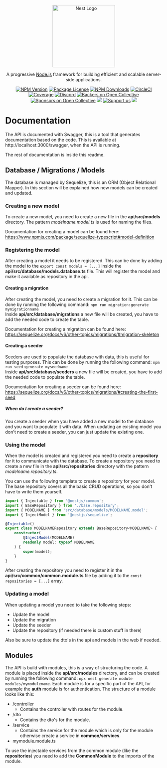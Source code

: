 <p align="center">
  <a href="http://nestjs.com/" target="blank"><img src="https://nestjs.com/img/logo-small.svg" width="200" alt="Nest Logo" /></a>
</p>

[circleci-image]: https://img.shields.io/circleci/build/github/nestjs/nest/master?token=abc123def456
[circleci-url]: https://circleci.com/gh/nestjs/nest

  <p align="center">A progressive <a href="http://nodejs.org" target="_blank">Node.js</a> framework for building efficient and scalable server-side applications.</p>
    <p align="center">
<a href="https://www.npmjs.com/~nestjscore" target="_blank"><img src="https://img.shields.io/npm/v/@nestjs/core.svg" alt="NPM Version" /></a>
<a href="https://www.npmjs.com/~nestjscore" target="_blank"><img src="https://img.shields.io/npm/l/@nestjs/core.svg" alt="Package License" /></a>
<a href="https://www.npmjs.com/~nestjscore" target="_blank"><img src="https://img.shields.io/npm/dm/@nestjs/common.svg" alt="NPM Downloads" /></a>
<a href="https://circleci.com/gh/nestjs/nest" target="_blank"><img src="https://img.shields.io/circleci/build/github/nestjs/nest/master" alt="CircleCI" /></a>
<a href="https://coveralls.io/github/nestjs/nest?branch=master" target="_blank"><img src="https://coveralls.io/repos/github/nestjs/nest/badge.svg?branch=master#9" alt="Coverage" /></a>
<a href="https://discord.gg/G7Qnnhy" target="_blank"><img src="https://img.shields.io/badge/discord-online-brightgreen.svg" alt="Discord"/></a>
<a href="https://opencollective.com/nest#backer" target="_blank"><img src="https://opencollective.com/nest/backers/badge.svg" alt="Backers on Open Collective" /></a>
<a href="https://opencollective.com/nest#sponsor" target="_blank"><img src="https://opencollective.com/nest/sponsors/badge.svg" alt="Sponsors on Open Collective" /></a>
  <a href="https://paypal.me/kamilmysliwiec" target="_blank"><img src="https://img.shields.io/badge/Donate-PayPal-ff3f59.svg"/></a>
    <a href="https://opencollective.com/nest#sponsor"  target="_blank"><img src="https://img.shields.io/badge/Support%20us-Open%20Collective-41B883.svg" alt="Support us"></a>
  <a href="https://twitter.com/nestframework" target="_blank"><img src="https://img.shields.io/twitter/follow/nestframework.svg?style=social&label=Follow"></a>
</p>

# Documentation
The API is documented with Swagger, this is a tool that generates documentation based on the code.
This is available at http://localhost:3000/swagger, when the API is running.

The rest of documentation is inside this readme.

## Database / Migrations / Models
The database is managed by Sequelize, this is an ORM (Object Relational Mapper).
In this section will be explained how new models can be created and updated.

### Creating a new model
To create a new model, you need to create a new file in the **api/src/models** directory.
The pattern *modelname.model.ts* is used for naming the files.

Documentation for creating a model can be found here: https://www.npmjs.com/package/sequelize-typescript#model-definition

### Registering the model
After creating a model it needs to be registered. This can be done by adding the model to the ```export const models = [...]``` inside the
**api/src/database/models.database.ts** file. This will register the model and make it available as repository in the api.

#### Creating a migration
After creating the model, you need to create a migration for it.
This can be done by running the following command: ```npm run migration:generate mymigrationname```<br>
Inside **api/src/database/migrations** a new file will be created, you have to add the needed code to create the table.

Documentation for creating a migration can be found here: https://sequelize.org/docs/v6/other-topics/migrations/#migration-skeleton

#### Creating a seeder
Seeders are used to populate the database with data, this is useful for testing purposes.
This can be done by running the following command: ```npm run seed:generate myseedname```<br>
Inside **api/src/database/seeders** a new file will be created, you have to add the needed code to populate the table.

Documentation for creating a seeder can be found here: https://sequelize.org/docs/v6/other-topics/migrations/#creating-the-first-seed

##### When do I create a seeder?
You create a seeder when you have added a new model to the database and you want to populate it with data.
When updating an existing model you don't need to create a seeder, you can just update the existing one.

### Using the model
When the model is created and registered you need to create a **repository** for it to communicate with the database.
To create a repository you need to create a new file in the **api/src/repositories** directory with the pattern *modelname.repository.ts*.

You can use the following template to create a repository for your model.
The base repository covers all the basic CRUD operations, so you don't have to write them yourself.
```typescript
import { Injectable } from '@nestjs/common';
import { BaseRepository } from './base.repository';
import { MODELNAME } from 'src/database/models/MODELNAME.model';
import { InjectModel } from '@nestjs/sequelize';

@Injectable()
export class MODELNAMERepository extends BaseRepository<MODELNAME> {
	constructor(
		@InjectModel(MODELNAME)
		readonly model: typeof MODELNAME
	) {
		super(model);
	}
}
```

After creating the repository you need to register it in the **api/src/common/common.module.ts** file by adding it to the ```const repositories = [...]``` array.

### Updating a model
When updating a model you need to take the following steps:
 - Update the model
 - Update the migration
 - Update the seeder
 - Update the repository (if needed there is custom stuff in there)

Also be sure to update the dto's in the api and models in the web if needed.


## Modules
The API is build with modules, this is a way of structuring the code.
A module is placed inside the **api/src/modules** directory, and can be created by running the following command: ```npx nest generate module modules/mymodulename```.
Each module is for a specific part of the API, for example the **auth** module is for authentication.
The structure of a module looks like this:
 - /controller
   - Contains the controller with routes for the module.
 - /dto
   - Contains the dto's for the module.
 - /service
   - Contains the service for the module which is only for the module otherwise create a service in **common/services**.
 - mymodule.module.ts

To use the injectable services from the common module (like the **repositories**) you need to add the **CommonModule** to the imports of the module.